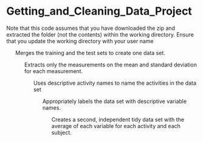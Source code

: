 # Getting_and_Cleaning_Data_Project

Note that this code assumes that you have downloaded the zip and extracted the folder (not the contents) within the working directory.
Ensure that you update the working directory with your user name



  <ol>Merges the training and the test sets to create one data set.
  <ol>Extracts only the measurements on the mean and standard deviation for each measurement.
  <ol>Uses descriptive activity names to name the activities in the data set
  <ol>Appropriately labels the data set with descriptive variable names.
  <ol>Creates a second, independent tidy data set with the average of each variable for each activity and each subject.
